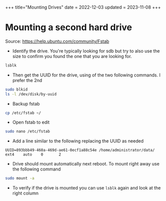 +++
title="Mounting Drives"
date = 2022-12-03
updated = 2023-11-08
+++

# Mounting a second hard drive

Source: <https://help.ubuntu.com/community/Fstab>

- Identify the drive. You're typically looking for sdb but try to also use the size to confirm you found the one that
  you are looking for.

```sh
lsblk
```

- Then get the UUID for the drive, using of the two following commands. I prefer the 2nd

```sh
sudo blkid
ls -l /dev/disk/by-uuid
```

- Backup fstab

```sh
cp /etc/fstab ~/
```

- Open fstab to edit

```sh
sudo nano /etc/fstab
```

- Add a line similar to the following replacing the UUID as needed

```
UUID=893bbb49-460a-469d-ae61-0ecf1a88c54e /home/administrator/data/    ext4    auto    0       2
```

- Drive should mount automatically next reboot. To mount right away use the following command

```sh
sudo mount -a
```

- To verify if the drive is mounted you can use `lsblk` again and look at the right column

